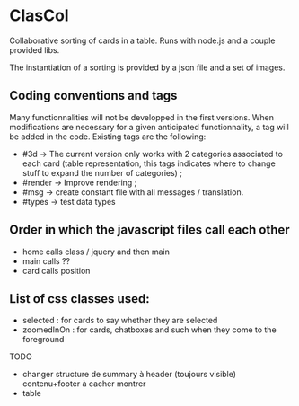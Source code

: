 ClasCol
============

Collaborative sorting of cards in a table. Runs with node.js and a couple provided libs.

The instantiation of a sorting is provided by a json file and a set of images.

Coding conventions and tags
------------------------
Many functionnalities will not be developped in the first versions. When modifications are necessary for a given anticipated functionnality, a tag will be added in the code.
Existing tags are the following:
* #3d → The current version only works with 2 categories associated to each card (table representation, this tags indicates where to change stuff to expand the number of categories) ;
* #render → Improve rendering ;
* #msg → create constant file with all messages / translation.
* #types → test data types

Order in which the javascript files call each other
---------------------------------------------------
* home calls class / jquery and then main
* main calls ??
* card calls position


List of css classes used:
-------------------------
* selected : for cards to say whether they are selected
* zoomedInOn : for cards, chatboxes and such when they come to the foreground

TODO
* changer structure de summary à header (toujours visible) contenu+footer à cacher montrer
* table